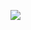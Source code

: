 <!-- ![](https://github-profile-summary-cards.vercel.app/api/cards/profile-details?username=shou-watanabe&theme=solarized) -->
![](https://github-profile-summary-cards.vercel.app/api/cards/repos-per-language?username=shou-watanabe&theme=solarized)
<!-- ![](https://github-profile-summary-cards.vercel.app/api/cards/stats?username=shou-watanabe&theme=solarized) -->
